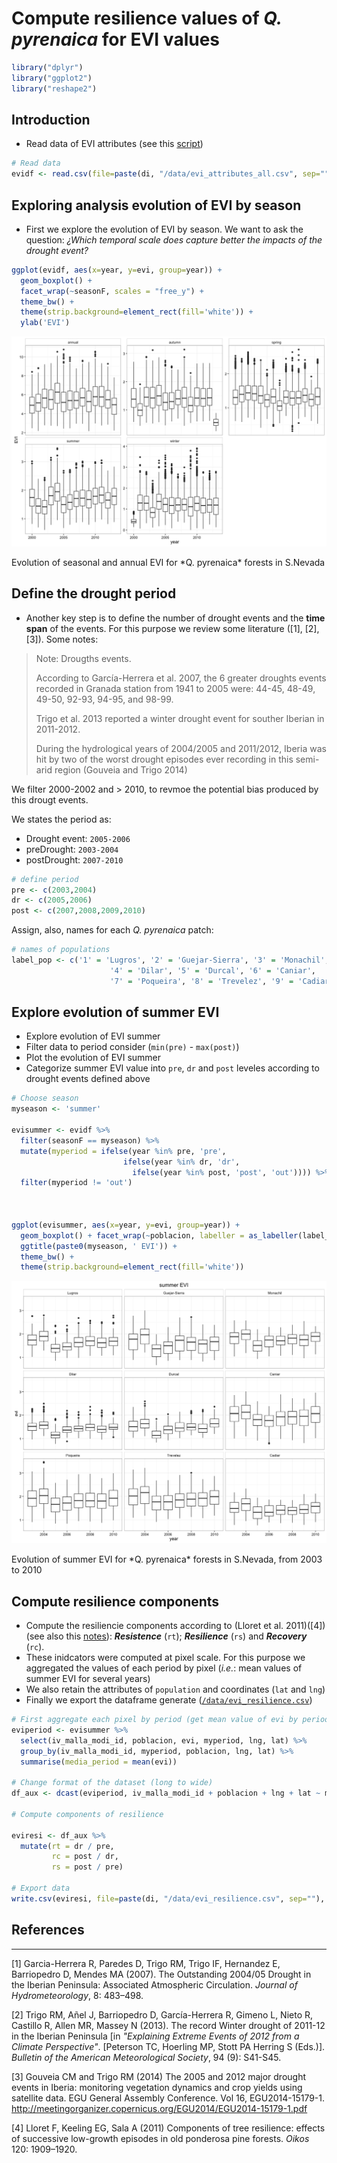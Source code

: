 Compute resilience values of *Q. pyrenaica* for EVI values
==========================================================

``` r
library("dplyr")
library("ggplot2")
library("reshape2")
```

Introduction
------------

-   Read data of EVI attributes (see this [script](/analysis/prepare_evi_data.md))

``` r
# Read data
evidf <- read.csv(file=paste(di, "/data/evi_attributes_all.csv", sep=""), header = TRUE, sep = ',')
```

Exploring analysis evolution of EVI by season
---------------------------------------------

-   First we explore the evolution of EVI by season. We want to ask the question: *¿Which temporal scale does capture better the impacts of the drought event?*

``` r
ggplot(evidf, aes(x=year, y=evi, group=year)) + 
  geom_boxplot() + 
  facet_wrap(~seasonF, scales = "free_y") + 
  theme_bw() + 
  theme(strip.background=element_rect(fill='white')) + 
  ylab('EVI')
```

<img src="compute_resilience_files/figure-markdown_github/unnamed-chunk-2-1.png" alt="Evolution of seasonal and annual EVI for *Q. pyrenaica* forests in S.Nevada"  />
<p class="caption">
Evolution of seasonal and annual EVI for *Q. pyrenaica* forests in S.Nevada
</p>

Define the drought period
-------------------------

-   Another key step is to define the number of drought events and the **time span** of the events. For this purpose we review some literature ([1], [2], [3]). Some notes:

> Note: Drougths events.
>
> According to García-Herrera et al. 2007, the 6 greater droughts events recorded in Granada station from 1941 to 2005 were: 44-45, 48-49, 49-50, 92-93, 94-95, and 98-99.
>
> Trigo et al. 2013 reported a winter drought event for souther Iberian in 2011-2012.
>
> During the hydrological years of 2004/2005 and 2011/2012, Iberia was hit by two of the worst drought episodes ever recording in this semi-arid region (Gouveia and Trigo 2014)

We filter 2000-2002 and &gt; 2010, to revmoe the potential bias produced by this drougt events.

We states the period as:

-   Drought event: `2005-2006`
-   preDrought: `2003-2004`
-   postDrought: `2007-2010`

``` r
# define period 
pre <- c(2003,2004)
dr <- c(2005,2006)
post <- c(2007,2008,2009,2010)
```

Assign, also, names for each *Q. pyrenaica* patch:

``` r
# names of populations
label_pop <- c('1' = 'Lugros', '2' = 'Guejar-Sierra', '3' = 'Monachil',
                      '4' = 'Dilar', '5' = 'Durcal', '6' = 'Caniar', 
                      '7' = 'Poqueira', '8' = 'Trevelez', '9' = 'Cadiar')
```

Explore evolution of summer EVI
-------------------------------

-   Explore evolution of EVI summer
-   Filter data to period consider (`min(pre)` - `max(post)`)
-   Plot the evolution of EVI summer
-   Categorize summer EVI value into `pre`, `dr` and `post` leveles according to drought events defined above

``` r
# Choose season
myseason <- 'summer'

evisummer <- evidf %>%
  filter(seasonF == myseason) %>% 
  mutate(myperiod = ifelse(year %in% pre, 'pre',
                         ifelse(year %in% dr, 'dr',
                           ifelse(year %in% post, 'post', 'out')))) %>%
  filter(myperiod != 'out') 



ggplot(evisummer, aes(x=year, y=evi, group=year)) + 
  geom_boxplot() + facet_wrap(~poblacion, labeller = as_labeller(label_pop)) + 
  ggtitle(paste0(myseason, ' EVI')) + 
  theme_bw() + 
  theme(strip.background=element_rect(fill='white'))
```

<img src="compute_resilience_files/figure-markdown_github/unnamed-chunk-5-1.png" alt="Evolution of summer EVI for *Q. pyrenaica* forests in S.Nevada, from 2003 to 2010"  />
<p class="caption">
Evolution of summer EVI for *Q. pyrenaica* forests in S.Nevada, from 2003 to 2010
</p>

Compute resilience components
-----------------------------

-   Compute the resiliencie components according to (Lloret et al. 2011)([4]) (see also this [notes](/man/notes_drought_in.md)): ***Resistence*** (`rt`); ***Resilience*** (`rs`) and ***Recovery*** (`rc`).
-   These inidcators were computed at pixel scale. For this purpose we aggregated the values of each period by pixel (*i.e.*: mean values of summer EVI for several years)
-   We also retain the attributes of `population` and coordinates (`lat` and `lng`)
-   Finally we export the dataframe generate ([`/data/evi_resilience.csv`](/data/evi_resilience.csv))

``` r
# First aggregate each pixel by period (get mean value of evi by period) 
eviperiod <- evisummer %>% 
  select(iv_malla_modi_id, poblacion, evi, myperiod, lng, lat) %>%
  group_by(iv_malla_modi_id, myperiod, poblacion, lng, lat) %>% 
  summarise(media_period = mean(evi))

# Change format of the dataset (long to wide)
df_aux <- dcast(eviperiod, iv_malla_modi_id + poblacion + lng + lat ~ myperiod, value.var = 'media_period')
  
# Compute components of resilience 

eviresi <- df_aux %>% 
  mutate(rt = dr / pre,
         rc = post / dr,
         rs = post / pre) 

# Export data
write.csv(eviresi, file=paste(di, "/data/evi_resilience.csv", sep=""), row.names = FALSE)
```

References
----------

-   -   -   -   

[1] Garcia-Herrera R, Paredes D, Trigo RM, Trigo IF, Hernandez E, Barriopedro D, Mendes MA (2007). The Outstanding 2004/05 Drought in the Iberian Peninsula: Associated Atmospheric Circulation. *Journal of Hydrometeorology*, 8: 483–498.

[2] Trigo RM, Añel J, Barriopedro D, García-Herrera R, Gimeno L, Nieto R, Castillo R, Allen MR, Massey N (2013). The record Winter drought of 2011-12 in the Iberian Peninsula \[in *"Explaining Extreme Events of 2012 from a Climate Perspective"*. \[Peterson TC, Hoerling MP, Stott PA Herring S (Eds.)\]. *Bulletin of the American Meteorological Society*, 94 (9): S41-S45.

[3] Gouveia CM and Trigo RM (2014) The 2005 and 2012 major drought events in Iberia: monitoring vegetation dynamics and crop yields using satellite data. EGU General Assembly Conference. Vol 16, EGU2014-15179-1. <http://meetingorganizer.copernicus.org/EGU2014/EGU2014-15179-1.pdf>

[4] Lloret F, Keeling EG, Sala A (2011) Components of tree resilience: effects of successive low-growth episodes in old ponderosa pine forests. *Oikos* 120: 1909–1920.
